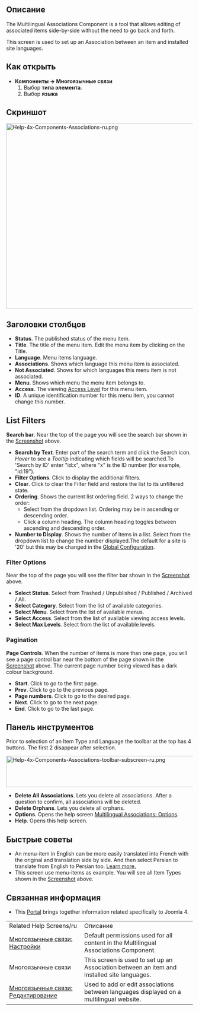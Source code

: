 <!-- Filename: Help4.x:Multilingual_Associations / Display title: Многоязычные связи -->

## Описание

The Multilingual Associations Component is a tool that allows editing of
associated items side-by-side without the need to go back and forth.

This screen is used to set up an Association between an item and
installed site languages.

## Как открыть

- **Компоненты **→** Многоязычные связи**
  1.  Выбор **типа элемента**.
  2.  Выбор **языка**

## Скриншот

<img
src="https://docs.joomla.org/images/thumb/d/d9/Help-4x-Components-Associations-ru.png/800px-Help-4x-Components-Associations-ru.png"
decoding="async"
srcset="https://docs.joomla.org/images/thumb/d/d9/Help-4x-Components-Associations-ru.png/1200px-Help-4x-Components-Associations-ru.png 1.5x, https://docs.joomla.org/images/thumb/d/d9/Help-4x-Components-Associations-ru.png/1600px-Help-4x-Components-Associations-ru.png 2x"
data-file-width="2720" data-file-height="1700" width="800" height="500"
alt="Help-4x-Components-Associations-ru.png" />

## Заголовки столбцов

- **Status**. The published status of the menu item.
- **Title**. The title of the menu item. Edit the menu item by clicking
  on the Title.
- **Language**. Menu items language.
- **Associations**. Shows which language this menu item is associated.
- **Not Associated**. Shows for which languages this menu item is not
  associated.
- **Menu**. Shows which menu the menu item belongs to.
- **Access**. The viewing [Access
  Level](https://docs.joomla.org/Help4.x:Users:_Viewing_Access_Levels/en "Help4.x:Users: Viewing Access Levels/en")
  for this menu item.
- **ID**. A unique identification number for this menu item, you cannot
  change this number.

## List Filters

**Search bar**. Near the top of the page you will see the search bar
shown in the [Screenshot](#screenshot) above.

- **Search by Text**. Enter part of the search term and click the Search
  icon. *Hover* to see a *Tooltip* indicating which fields will be
  searched.To 'Search by ID' enter "id:x", where "x" is the ID number
  (for example, "id:19").
- **Filter Options**. Click to display the additional filters.
- **Clear**. Click to clear the Filter field and restore the list to its
  unfiltered state.
- **Ordering**. Shows the current list ordering field. 2 ways to change
  the order:
  - Select from the dropdown list. Ordering may be in ascending or
    descending order.
  - Click a column heading. The column heading toggles between ascending
    and descending order.
- **Number to Display**. Shows the number of items in a list. Select
  from the dropdown list to change the number displayed.The default for
  a site is '20' but this may be changed in the [Global
  Configuration](https://docs.joomla.org/Help4.x:Site_Global_Configuration/en#defaultlistlimit "Help4.x:Site Global Configuration/en").

### Filter Options

Near the top of the page you will see the filter bar shown in the
[Screenshot](#screenshot) above.

- **Select Status**. Select from Trashed / Unpublished / Published /
  Archived / All.
- **Select Category**. Select from the list of available categories.
- **Select Menu**. Select from the list of available menus.
- **Select Access**. Select from the list of available viewing access
  levels.
- **Select Max Levels**. Select from the list of available levels.

### Pagination

**Page Controls**. When the number of items is more than one page, you
will see a page control bar near the bottom of the page shown in the
[Screenshot](#screenshot) above. The current page number being viewed
has a dark colour background.

- **Start**. Click to go to the first page.
- **Prev**. Click to go to the previous page.
- **Page numbers**. Click to go to the desired page.
- **Next**. Click to go to the next page.
- **End**. Click to go to the last page.

## Панель инструментов

Prior to selection of an Item Type and Language the toolbar at the top
has 4 buttons. The first 2 disappear after selection.

<img
src="https://docs.joomla.org/images/thumb/f/f6/Help-4x-Components-Associations-toolbar-subscreen-ru.png/800px-Help-4x-Components-Associations-toolbar-subscreen-ru.png"
decoding="async"
srcset="https://docs.joomla.org/images/thumb/f/f6/Help-4x-Components-Associations-toolbar-subscreen-ru.png/1200px-Help-4x-Components-Associations-toolbar-subscreen-ru.png 1.5x, https://docs.joomla.org/images/thumb/f/f6/Help-4x-Components-Associations-toolbar-subscreen-ru.png/1600px-Help-4x-Components-Associations-toolbar-subscreen-ru.png 2x"
data-file-width="2751" data-file-height="288" width="800" height="84"
alt="Help-4x-Components-Associations-toolbar-subscreen-ru.png" />

- **Delete All Associations**. Lets you delete all associations. After a
  question to confirm, all associations will be deleted.
- **Delete Orphans**. Lets you delete all orphans.
- **Options**. Opens the help screen [Multilingual Associations:
  Options](https://docs.joomla.org/Help4.x:Multilingual_Associations:_Options/en "Help4.x:Multilingual Associations: Options/en").
- **Help**. Opens this help screen.

## Быстрые советы

- An menu-item in English can be more easily translated into French with
  the original and translation side by side. And then select Persian to
  translate from English to Persian too. [Learn
  more.](https://docs.joomla.org/Help4.x:Multilingual_Associations:_Edit/en "Help4.x:Multilingual Associations: Edit/en")
- This screen use menu-items as example. You will see all Item Types
  shown in the [Screenshot](#screenshot) above.

## Связанная информация

- This
  [Portal](https://docs.joomla.org/Portal:Joomla_4/en "Portal:Joomla 4/en")
  brings together information related specifically to Joomla 4.

|                                                                                                                                                        |                                                                                            |
|--------------------------------------------------------------------------------------------------------------------------------------------------------|--------------------------------------------------------------------------------------------|
| Related Help Screens/ru                                                                                                                                | Описание                                                                                   |
| [Многоязычные связи: Настройки](https://docs.joomla.org/Help4.x:Multilingual_Associations:_Options/ru "Help4.x:Multilingual Associations: Options/ru") | Default permissions used for all content in the Multilingual Associations Component.       |
| <span class="mw-selflink selflink">Многоязычные связи</span>                                                                                           | This screen is used to set up an Association between an item and installed site languages. |
| [Многоязычные связи: Редактирование](https://docs.joomla.org/Help4.x:Multilingual_Associations:_Edit/ru "Help4.x:Multilingual Associations: Edit/ru")  | Used to add or edit associations between languages displayed on a multilingual website.    |
